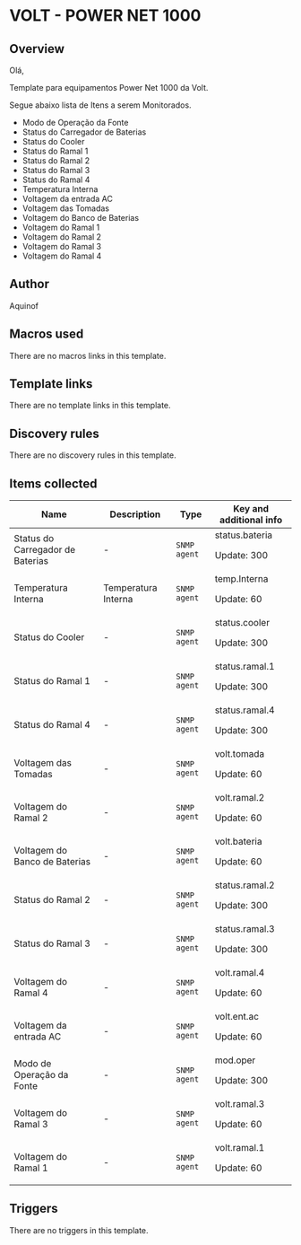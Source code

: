 # VOLT - POWER NET 1000

## Overview

Olá,


Template para equipamentos Power Net 1000 da Volt.


 


Segue abaixo lista de Itens a serem Monitorados.


 


* Modo de Operação da Fonte
* Status do Carregador de Baterias
* Status do Cooler
* Status do Ramal 1
* Status do Ramal 2
* Status do Ramal 3
* Status do Ramal 4
* Temperatura Interna
* Voltagem da entrada AC
* Voltagem das Tomadas
* Voltagem do Banco de Baterias
* Voltagem do Ramal 1
* Voltagem do Ramal 2
* Voltagem do Ramal 3
* Voltagem do Ramal 4


## Author

Aquinof

## Macros used

There are no macros links in this template.

## Template links

There are no template links in this template.

## Discovery rules

There are no discovery rules in this template.

## Items collected

|Name|Description|Type|Key and additional info|
|----|-----------|----|----|
|Status do Carregador de Baterias|<p>-</p>|`SNMP agent`|status.bateria<p>Update: 300</p>|
|Temperatura Interna|<p>Temperatura Interna</p>|`SNMP agent`|temp.Interna<p>Update: 60</p>|
|Status do Cooler|<p>-</p>|`SNMP agent`|status.cooler<p>Update: 300</p>|
|Status do Ramal 1|<p>-</p>|`SNMP agent`|status.ramal.1<p>Update: 300</p>|
|Status do Ramal 4|<p>-</p>|`SNMP agent`|status.ramal.4<p>Update: 300</p>|
|Voltagem das Tomadas|<p>-</p>|`SNMP agent`|volt.tomada<p>Update: 60</p>|
|Voltagem do Ramal 2|<p>-</p>|`SNMP agent`|volt.ramal.2<p>Update: 60</p>|
|Voltagem do Banco de Baterias|<p>-</p>|`SNMP agent`|volt.bateria<p>Update: 60</p>|
|Status do Ramal 2|<p>-</p>|`SNMP agent`|status.ramal.2<p>Update: 300</p>|
|Status do Ramal 3|<p>-</p>|`SNMP agent`|status.ramal.3<p>Update: 300</p>|
|Voltagem do Ramal 4|<p>-</p>|`SNMP agent`|volt.ramal.4<p>Update: 60</p>|
|Voltagem da entrada AC|<p>-</p>|`SNMP agent`|volt.ent.ac<p>Update: 60</p>|
|Modo de Operação da Fonte|<p>-</p>|`SNMP agent`|mod.oper<p>Update: 300</p>|
|Voltagem do Ramal 3|<p>-</p>|`SNMP agent`|volt.ramal.3<p>Update: 60</p>|
|Voltagem do Ramal 1|<p>-</p>|`SNMP agent`|volt.ramal.1<p>Update: 60</p>|
## Triggers

There are no triggers in this template.

